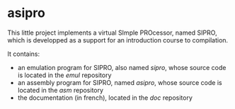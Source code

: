 # asipro

This little project implements a virtual SImple PROcessor, named SIPRO, which is developped as a support for an introduction course to compilation.

It contains:
- an emulation program for SIPRO, also named *sipro*, whose source code is located in the *emul* repository
- an assembly program for SIPRO, named *asipro*, whose source code is located in the *asm* repository
- the documentation (in french), located in the *doc* repository

